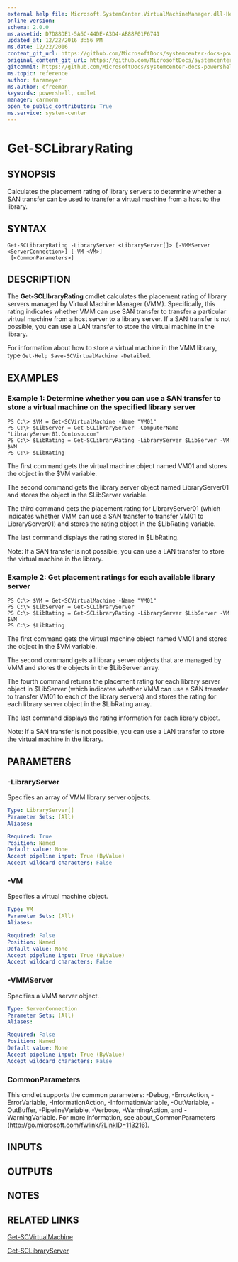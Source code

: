 ```yaml
---
external help file: Microsoft.SystemCenter.VirtualMachineManager.dll-Help.xml
online version: 
schema: 2.0.0
ms.assetid: D7D88DE1-5A6C-44DE-A3D4-AB88F01F6741
updated_at: 12/22/2016 3:56 PM
ms.date: 12/22/2016
content_git_url: https://github.com/MicrosoftDocs/systemcenter-docs-powershell/blob/live/systemcenter-cmdlets/SystemCenter2016/VirtualMachineManager/vlatest/Get-SCLibraryRating.md
original_content_git_url: https://github.com/MicrosoftDocs/systemcenter-docs-powershell/blob/live/systemcenter-cmdlets/SystemCenter2016/VirtualMachineManager/vlatest/Get-SCLibraryRating.md
gitcommit: https://github.com/MicrosoftDocs/systemcenter-docs-powershell/blob/96e5647587661652225fbdd2c797cd4d59d542bc/systemcenter-cmdlets/SystemCenter2016/VirtualMachineManager/vlatest/Get-SCLibraryRating.md
ms.topic: reference
author: tarameyer
ms.author: cfreeman
keywords: powershell, cmdlet
manager: carmonm
open_to_public_contributors: True
ms.service: system-center
---
```


# Get-SCLibraryRating

## SYNOPSIS
Calculates the placement rating of library servers to determine whether a SAN transfer can be used to transfer a virtual machine from a host to the library.

## SYNTAX

```
Get-SCLibraryRating -LibraryServer <LibraryServer[]> [-VMMServer <ServerConnection>] [-VM <VM>]
 [<CommonParameters>]
```

## DESCRIPTION
The **Get-SCLIbraryRating** cmdlet calculates the placement rating of library servers managed by Virtual Machine Manager (VMM).
Specifically, this rating indicates whether VMM can use SAN transfer to transfer a particular virtual machine from a host server to a library server.
If a SAN transfer is not possible, you can use a LAN transfer to store the virtual machine in the library.

For information about how to store a virtual machine in the VMM library, type `Get-Help Save-SCVirtualMachine -Detailed`.

## EXAMPLES

### Example 1: Determine whether you can use a SAN transfer to store a virtual machine on the specified library server
```
PS C:\> $VM = Get-SCVirtualMachine -Name "VM01"
PS C:\> $LibServer = Get-SCLibraryServer -ComputerName "LibraryServer01.Contoso.com" 
PS C:\> $LibRating = Get-SCLibraryRating -LibraryServer $LibServer -VM $VM
PS C:\> $LibRating
```

The first command gets the virtual machine object named VM01 and stores the object in the $VM variable.

The second command gets the library server object named LibraryServer01 and stores the object in the $LibServer variable.

The third command gets the placement rating for LibraryServer01 (which indicates whether VMM can use a SAN transfer to transfer VM01 to LibraryServer01) and stores the rating object in the $LibRating variable.

The last command displays the rating stored in $LibRating.

Note: If a SAN transfer is not possible, you can use a LAN transfer to store the virtual machine in the library.

### Example 2: Get placement ratings for each available library server
```
PS C:\> $VM = Get-SCVirtualMachine -Name "VM01"
PS C:\> $LibServer = Get-SCLibraryServer 
PS C:\> $LibRating = Get-SCLibraryRating -LibraryServer $LibServer -VM $VM
PS C:\> $LibRating
```

The first command gets the virtual machine object named VM01 and stores the object in the $VM variable.

The second command gets all library server objects that are managed by VMM and stores the objects in the $LibServer array.

The fourth command returns the placement rating for each library server object in $LibServer (which indicates whether VMM can use a SAN transfer to transfer VM01 to each of the library servers) and stores the rating for each library server object in the $LibRating array.

The last command displays the rating information for each library object.

Note: If a SAN transfer is not possible, you can use a LAN transfer to store the virtual machine in the library.

## PARAMETERS

### -LibraryServer
Specifies an array of VMM library server objects.

```yaml
Type: LibraryServer[]
Parameter Sets: (All)
Aliases: 

Required: True
Position: Named
Default value: None
Accept pipeline input: True (ByValue)
Accept wildcard characters: False
```

### -VM
Specifies a virtual machine object.

```yaml
Type: VM
Parameter Sets: (All)
Aliases: 

Required: False
Position: Named
Default value: None
Accept pipeline input: True (ByValue)
Accept wildcard characters: False
```

### -VMMServer
Specifies a VMM server object.

```yaml
Type: ServerConnection
Parameter Sets: (All)
Aliases: 

Required: False
Position: Named
Default value: None
Accept pipeline input: True (ByValue)
Accept wildcard characters: False
```

### CommonParameters
This cmdlet supports the common parameters: -Debug, -ErrorAction, -ErrorVariable, -InformationAction, -InformationVariable, -OutVariable, -OutBuffer, -PipelineVariable, -Verbose, -WarningAction, and -WarningVariable. For more information, see about_CommonParameters (http://go.microsoft.com/fwlink/?LinkID=113216).

## INPUTS

## OUTPUTS

## NOTES

## RELATED LINKS

[Get-SCVirtualMachine](xref:SystemCenter2016/VirtualMachineManager/vlatest/Get-SCVirtualMachine.md)

[Get-SCLibraryServer](xref:SystemCenter2016/VirtualMachineManager/vlatest/Get-SCLibraryServer.md)

